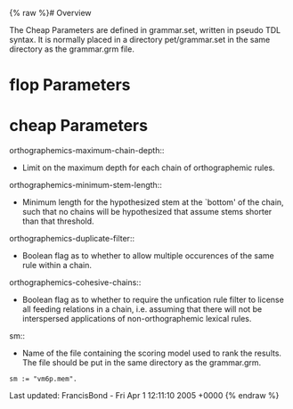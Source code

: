 {% raw %}# Overview

The Cheap Parameters are defined in grammar.set, written in pseudo TDL
syntax. It is normally placed in a directory pet/grammar.set in the same
directory as the grammar.grm file.

# flop Parameters

# cheap Parameters

orthographemics-maximum-chain-depth::

- Limit on the maximum depth for each chain of orthographemic rules.

orthographemics-minimum-stem-length::

- Minimum length for the hypothesized stem at the \`bottom' of the
chain, such that no chains will be hypothesized that assume stems
shorter than that threshold.

orthographemics-duplicate-filter::

- Boolean flag as to whether to allow multiple occurences of the same
rule within a chain.

orthographemics-cohesive-chains::

- Boolean flag as to whether to require the unfication rule filter to
license all feeding relations in a chain, i.e. assuming that there
will not be interspersed applications of non-orthographemic lexical
rules.

sm::

- Name of the file containing the scoring model used to rank the
results. The file should be put in the same directory as the
grammar.grm.

<!-- -->


    sm := "vm6p.mem".

Last updated: FrancisBond - Fri Apr 1 12:11:10 2005 +0000
{% endraw %}